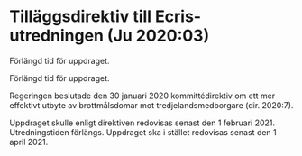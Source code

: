 # Tilläggsdirektiv till Ecris-utredningen (Ju 2020:03)

Förlängd tid för uppdraget.

Förlängd tid för uppdraget.

Regeringen beslutade den 30 januari 2020 kommittédirektiv om ett mer effektivt utbyte av brottmålsdomar mot tredjelandsmedborgare (dir. 2020:7).

Uppdraget skulle enligt direktiven redovisas senast den 1 februari 2021. Utredningstiden förlängs. Uppdraget ska i stället redovisas senast den 1 april 2021.
